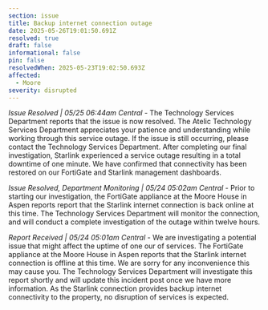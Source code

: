 ```yaml
---
section: issue
title: Backup internet connection outage
date: 2025-05-26T19:01:50.691Z
resolved: true
draft: false
informational: false
pin: false
resolvedWhen: 2025-05-23T19:02:50.693Z
affected:
  - Moore
severity: disrupted
---
```

*Issue Resolved | 05/25 06:44am Central* - The Technology Services Department reports that the issue is now resolved. The Atelic Technology Services Department appreciates your patience and understanding while working through this service outage. If the issue is still occurring, please contact the Technology Services Department. After completing our final investigation, Starlink experienced a service outage resulting in a total downtime of one minute. We have confirmed that connectivity has been restored on our FortiGate and Starlink management dashboards.

*Issue Resolved, Department Monitoring | 05/24 05:02am Central* - Prior to starting our investigation, the FortiGate appliance at the Moore House in Aspen reports report that the Starlink internet connection is back online at this time. The Technology Services Department will monitor the connection, and will conduct a complete investigation of the outage within twelve hours.

*Report Received | 05/24 05:01am Central* - We are investigating a potential issue that might affect the uptime of one our of services. The FortiGate appliance at the Moore House in Aspen reports that the Starlink internet connection is offline at this time. We are sorry for any inconvenience this may cause you. The Technology Services Department will investigate this report shortly and will update this incident post once we have more information. As the Starlink connection provides backup internet connectivity to the property, no disruption of services is expected.